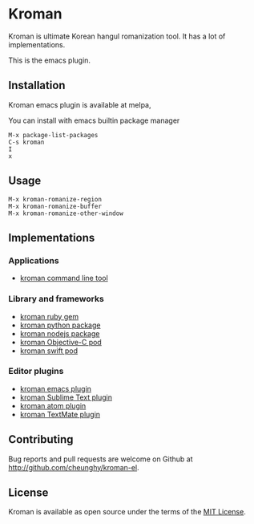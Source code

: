 
# Kroman

Kroman is ultimate Korean hangul romanization tool. It has a lot of
implementations.

This is the emacs plugin.

## Installation

Kroman emacs plugin is available at melpa,

You can install with emacs builtin package manager
```
M-x package-list-packages
C-s kroman
I
x
```

## Usage

```
M-x kroman-romanize-region
M-x kroman-romanize-buffer
M-x kroman-romanize-other-window
```

## Implementations

### Applications

- [kroman command line tool](https://github.com/cheunghy/kroman)

### Library and frameworks

- [kroman ruby gem](https://github.com/cheunghy/kroman-gem)
- [kroman python package](https://github.com/cheunghy/kroman-py)
- [kroman nodejs package](https://github.com/cheunghy/kroman-js)
- [kroman Objective-C pod](https://github.com/cheunghy/kroman-objc)
- [kroman swift pod](https://github.com/cheunghy/kroman-swift)

### Editor plugins

- [kroman emacs plugin](https://github.com/cheunghy/kroman-el)
- [kroman Sublime Text plugin](https://github.com/cheunghy/kroman-sublime)
- [kroman atom plugin](https://github.com/cheunghy/kroman-atom)
- [kroman TextMate plugin](https://github.com/cheunghy/kroman-tm)

## Contributing

Bug reports and pull requests are welcome on Github at http://github.com/cheunghy/kroman-el.

## License

Kroman is available as open source under the terms of the [MIT License](http://opensource.org/licenses/MIT).
